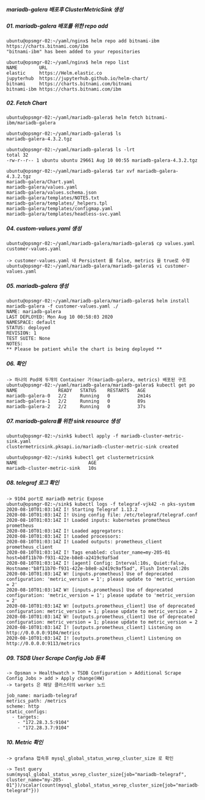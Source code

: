 ##### mariadb-galera 배포후 ClusterMetricSink 생성   

##### 01. mariadb-galera 배포를 위한 repo add   
    ubuntu@opsmgr-02:~/yaml/nginx$ helm repo add bitnami-ibm https://charts.bitnami.com/ibm
    "bitnami-ibm" has been added to your repositories
    
    ubuntu@opsmgr-02:~/yaml/nginx$ helm repo list
    NAME       	URL
    elastic    	https://Helm.elastic.co
    jupyterhub 	https://jupyterhub.github.io/helm-chart/
    bitnami    	https://charts.bitnami.com/bitnami
    bitnami-ibm	https://charts.bitnami.com/ibm
    
##### 02. Fetch Chart
    ubuntu@opsmgr-02:~/yaml/mariadb-galera$ helm fetch bitnami-ibm/mariadb-galera
    
    ubuntu@opsmgr-02:~/yaml/mariadb-galera$ ls
    mariadb-galera-4.3.2.tgz
    
    ubuntu@opsmgr-02:~/yaml/mariadb-galera$ ls -lrt
    total 32
    -rw-r--r-- 1 ubuntu ubuntu 29661 Aug 10 00:55 mariadb-galera-4.3.2.tgz    
    
    ubuntu@opsmgr-02:~/yaml/mariadb-galera$ tar xvf mariadb-galera-4.3.2.tgz
    mariadb-galera/Chart.yaml
    mariadb-galera/values.yaml
    mariadb-galera/values.schema.json
    mariadb-galera/templates/NOTES.txt
    mariadb-galera/templates/_helpers.tpl
    mariadb-galera/templates/configmap.yaml
    mariadb-galera/templates/headless-svc.yaml

##### 04. custom-values.yaml 생성  
    ubuntu@opsmgr-02:~/yaml/mariadb-galera/mariadb-galera$ cp values.yaml customer-values.yaml
    
    -> customer-values.yaml 내 Persistent 를 false, metrics 을 true로 수정
    ubuntu@opsmgr-02:~/yaml/mariadb-galera/mariadb-galera$ vi customer-values.yaml
    
##### 05. mariadb-galera 생성   

    ubuntu@opsmgr-02:~/yaml/mariadb-galera/mariadb-galera$ helm install mariadb-galera -f customer-values.yaml ./
    NAME: mariadb-galera
    LAST DEPLOYED: Mon Aug 10 00:58:03 2020
    NAMESPACE: default
    STATUS: deployed
    REVISION: 1
    TEST SUITE: None
    NOTES:
    ** Please be patient while the chart is being deployed **
    
##### 06. 확인
    -> 하나의 Pod에 두개의 Container 가(mariadb-galera, metrics) 배포된 구조
    ubuntu@opsmgr-02:~/yaml/mariadb-galera/mariadb-galera$ kubectl get po
    NAME               READY   STATUS    RESTARTS   AGE
    mariadb-galera-0   2/2     Running   0          2m14s
    mariadb-galera-1   2/2     Running   0          89s
    mariadb-galera-2   2/2     Running   0          37s
    
##### 07. mariadb-galera를 위한 sink resource 생성   

    ubuntu@opsmgr-02:~/sink$ kubectl apply -f mariadb-cluster-metric-sink.yaml
    clustermetricsink.pksapi.io/mariadb-cluster-metric-sink created
    
    ubuntu@opsmgr-02:~/sink$ kubectl get clustermetricsink
    NAME                          AGE
    mariadb-cluster-metric-sink   10s        
    
##### 08. telegraf 로그 확인

    -> 9104 port로 mariadb metric Expose
    ubuntu@opsmgr-02:~/sink$ kubectl logs -f telegraf-vjk42 -n pks-system
    2020-08-10T01:03:14Z I! Starting Telegraf 1.13.2
    2020-08-10T01:03:14Z I! Using config file: /etc/telegraf/telegraf.conf
    2020-08-10T01:03:14Z I! Loaded inputs: kubernetes prometheus prometheus
    2020-08-10T01:03:14Z I! Loaded aggregators:
    2020-08-10T01:03:14Z I! Loaded processors:
    2020-08-10T01:03:14Z I! Loaded outputs: prometheus_client prometheus_client
    2020-08-10T01:03:14Z I! Tags enabled: cluster_name=my-205-01 host=b8f11b70-f931-422e-b8e8-a2419c9af5ad
    2020-08-10T01:03:14Z I! [agent] Config: Interval:10s, Quiet:false, Hostname:"b8f11b70-f931-422e-b8e8-a2419c9af5ad", Flush Interval:20s
    2020-08-10T01:03:14Z W! [inputs.prometheus] Use of deprecated configuration: 'metric_version = 1'; please update to 'metric_version = 2'
    2020-08-10T01:03:14Z W! [inputs.prometheus] Use of deprecated configuration: 'metric_version = 1'; please update to 'metric_version = 2'
    2020-08-10T01:03:14Z W! [outputs.prometheus_client] Use of deprecated configuration: metric_version = 1; please update to metric_version = 2
    2020-08-10T01:03:14Z W! [outputs.prometheus_client] Use of deprecated configuration: metric_version = 1; please update to metric_version = 2
    2020-08-10T01:03:14Z I! [outputs.prometheus_client] Listening on http://0.0.0.0:9104/metrics
    2020-08-10T01:03:14Z I! [outputs.prometheus_client] Listening on http://0.0.0.0:9113/metrics 
    
##### 09. TSDB User Scrape Config Job 등록   

    -> Opsman > Healthwatch > TSDB Configuration > Additional Scrape Config Jobs > add > Apply change(HW)
    -> targets 은 해당 클러스터의 worker 노드 
    
    job_name: mariadb-telegraf
    metrics_path: /metrics
    scheme: http
    static_configs:
      - targets:
        - "172.28.3.5:9104"
        - "172.28.3.7:9104"

##### 10. Metric 확인
    -> grafana 접속후 mysql_global_status_wsrep_cluster_size 로 확인
    
    -> Test query
    sum(mysql_global_status_wsrep_cluster_size{job="mariadb-telegraf", cluster_name="my-205-01"})/scalar(count(mysql_global_status_wsrep_cluster_size{job="mariadb-telegraf"}))
    